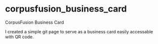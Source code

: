 # corpusfusion_business_card
CorpusFusion Business Card

I created a simple git page to serve as a business card easily accessable with QR code.
